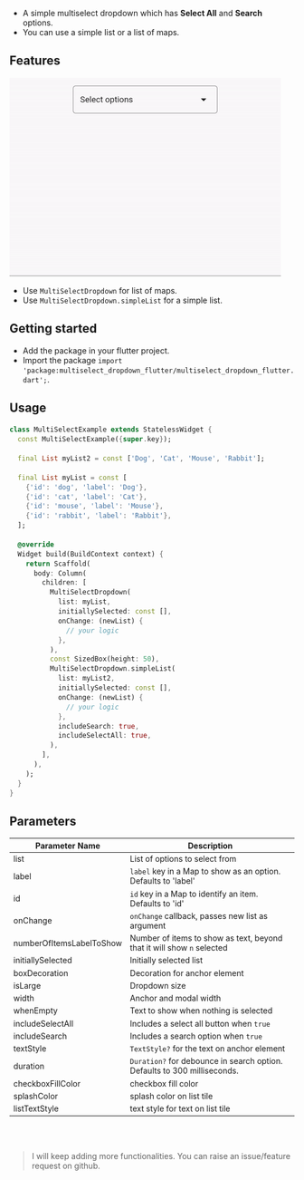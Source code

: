 <!--
This README describes the package. If you publish this package to pub.dev,
this README's contents appear on the landing page for your package.

For information about how to write a good package README, see the guide for
[writing package pages](https://dart.dev/guides/libraries/writing-package-pages).

For general information about developing packages, see the Dart guide for
[creating packages](https://dart.dev/guides/libraries/create-library-packages)
and the Flutter guide for
[developing packages and plugins](https://flutter.dev/developing-packages).
-->

* A simple multiselect dropdown which has **Select All** and **Search** options. 
* You can use a simple list or a list of maps.

## Features

![MultiSelect Dropdown demo](https://github.com/SanjaySodani/media/blob/main/multiselect_dropdown_flutter.gif "Demo")

* Use `MultiSelectDropdown` for list of maps.
* Use `MultiSelectDropdown.simpleList` for a simple list.

## Getting started

* Add the package in your flutter project.
* Import the package `import 'package:multiselect_dropdown_flutter/multiselect_dropdown_flutter.dart';`.

## Usage

```dart
class MultiSelectExample extends StatelessWidget {
  const MultiSelectExample({super.key});

  final List myList2 = const ['Dog', 'Cat', 'Mouse', 'Rabbit'];

  final List myList = const [
    {'id': 'dog', 'label': 'Dog'},
    {'id': 'cat', 'label': 'Cat'},
    {'id': 'mouse', 'label': 'Mouse'},
    {'id': 'rabbit', 'label': 'Rabbit'},
  ];

  @override
  Widget build(BuildContext context) {
    return Scaffold(
      body: Column(
        children: [
          MultiSelectDropdown(
            list: myList,
            initiallySelected: const [],
            onChange: (newList) {
              // your logic
            },
          ),
          const SizedBox(height: 50),
          MultiSelectDropdown.simpleList(
            list: myList2,
            initiallySelected: const [],
            onChange: (newList) {
              // your logic
            },
            includeSearch: true,
            includeSelectAll: true,
          ),
        ],
      ),
    );
  }
}
```

## Parameters

| Parameter Name | Description |
| -------------- | ----------- |
| list | List of options to select from |
| label | `label` key in a Map to show as an option. Defaults to 'label' |
| id | `id` key in a Map to identify an item. Defaults to 'id' |
| onChange | `onChange` callback, passes new list as argument |
| numberOfItemsLabelToShow | Number of items to show as text, beyond that it will show `n` selected |
| initiallySelected | Initially selected list |
| boxDecoration | Decoration for anchor element |
| isLarge | Dropdown size |
| width | Anchor and modal width |
| whenEmpty | Text to show when nothing is selected |
| includeSelectAll | Includes a select all button when `true` |
| includeSearch | Includes a search option when `true` |
| textStyle | `TextStyle?` for the text on anchor element |
| duration | `Duration?` for debounce in search option. Defaults to 300 milliseconds. |
| checkboxFillColor | checkbox fill color |
| splashColor | splash color on list tile |
| listTextStyle | text style for text on list tile |

\
&nbsp;

> I will keep adding more functionalities.
> You can raise an issue/feature request on github.